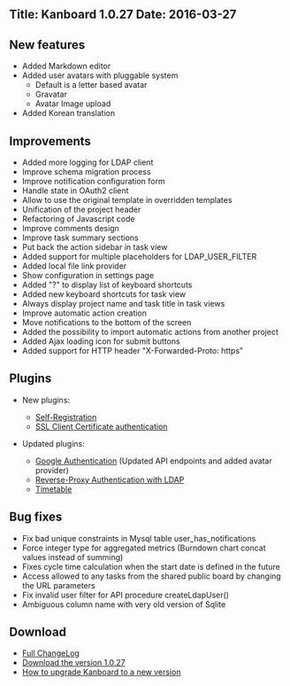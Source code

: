 Title: Kanboard 1.0.27
Date: 2016-03-27
---

New features
------------

* Added Markdown editor
* Added user avatars with pluggable system
    - Default is a letter based avatar
    - Gravatar
    - Avatar Image upload
* Added Korean translation

Improvements
------------

* Added more logging for LDAP client
* Improve schema migration process
* Improve notification configuration form
* Handle state in OAuth2 client
* Allow to use the original template in overridden templates
* Unification of the project header
* Refactoring of Javascript code
* Improve comments design
* Improve task summary sections
* Put back the action sidebar in task view
* Added support for multiple placeholders for LDAP_USER_FILTER
* Added local file link provider
* Show configuration in settings page
* Added "?" to display list of keyboard shortcuts
* Added new keyboard shortcuts for task view
* Always display project name and task title in task views
* Improve automatic action creation
* Move notifications to the bottom of the screen
* Added the possibility to import automatic actions from another project
* Added Ajax loading icon for submit buttons
* Added support for HTTP header "X-Forwarded-Proto: https"

Plugins
-------

* New plugins:
    - [Self-Registration](http://kanboard.net/plugin/registration)
    - [SSL Client Certificate authentication](http://kanboard.net/plugin/client-certificate)

* Updated plugins:
    - [Google Authentication](http://kanboard.net/plugin/google-auth) (Updated API endpoints and added avatar provider)
    - [Reverse-Proxy Authentication with LDAP](http://kanboard.net/plugin/reverse-proxy-ldap)
    - [Timetable](http://kanboard.net/plugin/timetable)

Bug fixes
---------

* Fix bad unique constraints in Mysql table user_has_notifications
* Force integer type for aggregated metrics (Burndown chart concat values instead of summing)
* Fixes cycle time calculation when the start date is defined in the future
* Access allowed to any tasks from the shared public board by changing the URL parameters
* Fix invalid user filter for API procedure createLdapUser()
* Ambiguous column name with very old version of Sqlite

Download
--------

- [Full ChangeLog](https://github.com/fguillot/kanboard/blob/master/ChangeLog)
- [Download the version 1.0.27](http://kanboard.net/kanboard-1.0.27.zip)
- [How to upgrade Kanboard to a new version](http://kanboard.net/documentation/update)
